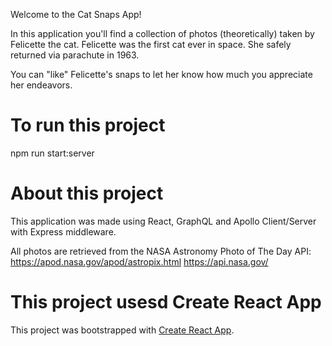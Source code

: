 Welcome to the Cat Snaps App!

In this application you'll find a collection of photos (theoretically) taken by Felicette the cat. Felicette was the first cat ever in space. She safely returned via parachute in 1963.

You can "like" Felicette's snaps to let her know how much you appreciate her endeavors.

# To run this project

npm run start:server

# About this project

This application was made using React, GraphQL and Apollo Client/Server with Express middleware.

All photos are retrieved from the NASA Astronomy Photo of The Day API:
https://apod.nasa.gov/apod/astropix.html
https://api.nasa.gov/

# This project usesd Create React App

This project was bootstrapped with [Create React App](https://github.com/facebook/create-react-app).

